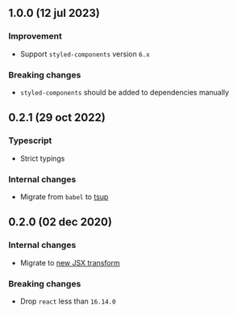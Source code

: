 ## 1.0.0 (12 jul 2023)

### Improvement

* Support `styled-components` version `6.x`

### Breaking changes

* `styled-components` should be added to dependencies manually

## 0.2.1 (29 oct 2022)

### Typescript

* Strict typings

### Internal changes

* Migrate from `babel` to [tsup](https://tsup.egoist.dev/)

## 0.2.0 (02 dec 2020)

### Internal changes

- Migrate to [new JSX transform](https://reactjs.org/blog/2020/09/22/introducing-the-new-jsx-transform.html)

### Breaking changes

- Drop `react` less than `16.14.0`

